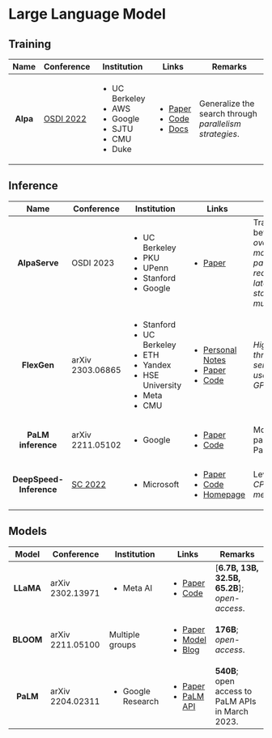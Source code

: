 # Large Language Model

## Training

|   Name   | Conference                                             | Institution                                                                                    | Links                                                                                                                                                                                                                  | Remarks                                                 |
| :------: | ------------------------------------------------------ | ---------------------------------------------------------------------------------------------- | ---------------------------------------------------------------------------------------------------------------------------------------------------------------------------------------------------------------------- | ------------------------------------------------------- |
| **Alpa** | [OSDI 2022](../../reading-notes/conference/osdi-2022/) | <ul><li>UC Berkeley</li><li>AWS</li><li>Google</li><li>SJTU</li><li>CMU</li><li>Duke</li></ul> | <ul><li><a href="https://www.usenix.org/conference/osdi22/presentation/zheng-lianmin">Paper</a></li><li><a href="https://github.com/alpa-projects/alpa">Code</a></li><li><a href="https://alpa.ai/">Docs</a></li></ul> | Generalize the search through _parallelism strategies_. |

## Inference

|           Name          | Conference                                           | Institution                                                                                                               | Links                                                                                                                                                                                                                                                                                                         | Remarks                                                                                                          |
| :---------------------: | ---------------------------------------------------- | ------------------------------------------------------------------------------------------------------------------------- | ------------------------------------------------------------------------------------------------------------------------------------------------------------------------------------------------------------------------------------------------------------------------------------------------------------- | ---------------------------------------------------------------------------------------------------------------- |
|      **AlpaServe**      | OSDI 2023                                            | <ul><li>UC Berkeley</li><li>PKU</li><li>UPenn</li><li>Stanford</li><li>Google</li></ul>                                   | <ul><li><a href="https://arxiv.org/abs/2302.11665">Paper</a></li></ul>                                                                                                                                                                                                                                        | Trade-off between _the overhead of model parallelism_ and _reduced serving latency by statistical multiplexing_. |
|       **FlexGen**       | arXiv 2303.06865                                     | <ul><li>Stanford</li><li>UC Berkeley</li><li>ETH</li><li>Yandex</li><li>HSE University</li><li>Meta</li><li>CMU</li></ul> | <ul><li><a href="../../reading-notes/miscellaneous/arxiv/2023/high-throughput-generative-inference-of-large-language-models-with-a-single-gpu.md">Personal Notes</a></li><li><a href="https://arxiv.org/abs/2303.06865">Paper</a></li><li><a href="https://github.com/FMInference/FlexGen">Code</a></li></ul> | _High-throughput serving; only use a single GPU._                                                                |
|    **PaLM inference**   | arXiv 2211.05102                                     | <ul><li>Google</li></ul>                                                                                                  | <ul><li><a href="https://arxiv.org/abs/2211.05102">Paper</a></li><li><a href="https://github.com/google-research/google-research/tree/master/scaling_transformer_inference_efficiency">Code</a></li></ul>                                                                                                     | Model partitioning; PaLM; TPUv4.                                                                                 |
| **DeepSpeed-Inference** | [SC 2022](../../reading-notes/conference/sc-2022.md) | <ul><li>Microsoft</li></ul>                                                                                               | <ul><li><a href="https://dl.acm.org/doi/abs/10.5555/3571885.3571946">Paper</a></li><li><a href="https://github.com/microsoft/DeepSpeed">Code</a></li><li><a href="https://www.deepspeed.ai/inference/">Homepage</a></li></ul>                                                                                 | Leverage _CPU/NVMe/GPU memory_.                                                                                  |

## Models

|   Model   | Conference       | Institution                       | Links                                                                                                                                                                                                              | Remarks                                           |
| :-------: | ---------------- | --------------------------------- | ------------------------------------------------------------------------------------------------------------------------------------------------------------------------------------------------------------------ | ------------------------------------------------- |
| **LLaMA** | arXiv 2302.13971 | <ul><li>Meta AI</li></ul>         | <ul><li><a href="https://arxiv.org/abs/2302.13971">Paper</a></li><li><a href="https://github.com/facebookresearch/llama">Code</a></li></ul>                                                                        | \[**6.7B, 13B, 32.5B, 65.2B**]; _open-access_.    |
| **BLOOM** | arXiv 2211.05100 | Multiple groups                   | <ul><li><a href="https://arxiv.org/abs/2211.05100">Paper</a></li><li><a href="https://huggingface.co/bigscience/bloom">Model</a></li><li><a href="https://bigscience.huggingface.co/blog/bloom">Blog</a></li></ul> | **176B**; _open-access_.                          |
|  **PaLM** | arXiv 2204.02311 | <ul><li>Google Research</li></ul> | <ul><li><a href="https://arxiv.org/abs/2204.02311">Paper</a></li><li><a href="https://developers.googleblog.com/2023/03/announcing-palm-api-and-makersuite.html">PaLM API</a></li></ul>                            | **540B**; open access to PaLM APIs in March 2023. |
